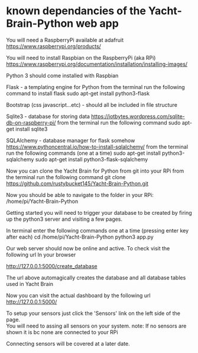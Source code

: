 # known dependancies of the Yacht-Brain-Python web app

You will need a RaspberryPi available at adafruit
https://www.raspberrypi.org/products/

You will need to install Raspbian on the RaspberryPi (aka RPi)
https://www.raspberrypi.org/documentation/installation/installing-images/

Python 3
should come installed with Raspbian

Flask - a templating engine for Python
from the terminal run the following command to install flask
sudo apt-get install python3-flask

Bootstrap (css javascript...etc) - should all be included in file structure

Sqlite3 - database for storing data
https://iotbytes.wordpress.com/sqlite-db-on-raspberry-pi/
from the terminal run the following command
sudo apt-get install sqlite3

SQLAlchemy - database manager for flask somehow
https://www.pythoncentral.io/how-to-install-sqlalchemy/
from the terminal run the following commands (one at a time)
sudo apt-get install python3-sqlalchemy
sudo apt-get install python3-flask-sqlalchemy

Now you can clone the Yacht Brain for Python from git into your RPi
from the terminal run the following command
git clone https://github.com/rustybucket145/Yacht-Brain-Python.git


Now you should be able to navigate to the folder in your RPi:  
/home/pi/Yacht-Brain-Python

Getting started you will need to trigger your database to be created by firing
up the python3 server and visiting a few pages.

In terminal enter the following commands one at a time (pressing enter key after each)
cd /home/pi/Yacht-Brain-Python
python3 app.py

Our web server should now be online and active. To check visit the following url
In your browser

http://127.0.0.1:5000/create_database

The url above automagically creates the database and all database tables used in Yacht Brain

Now you can visit the actual dashboard by the following url
http://127.0.0.1:5000/

To setup your sensors just click the 'Sensors' link on the left side of the page.  
You will need to assing all sensors on your system. 
note:  If no sensors are shown it is bc none are connected to your RPi  

Connecting sensors will be covered at a later date.





